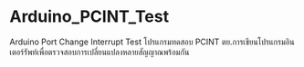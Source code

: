 # Arduino_PCINT_Test
Arduino Port Change Interrupt Test
โปรแกรมทดสอบ PCINT 
ตย.การเขียนโปรแกรมอินเตอร์รัพท์เพื่อตรวจสอบการเปลี่ยนแปลงหลายสัญญาณพร้อมกัน
